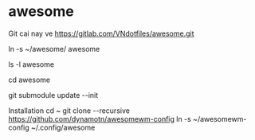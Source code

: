 # awesome
Git cai nay ve https://gitlab.com/VNdotfiles/awesome.git

ln -s ~/awesome/ awesome

ls -l awesome

cd awesome

git submodule update --init



Installation
cd ~
git clone --recursive https://github.com/dynamotn/awesomewm-config
ln -s ~/awesomewm-config ~/.config/awesome
